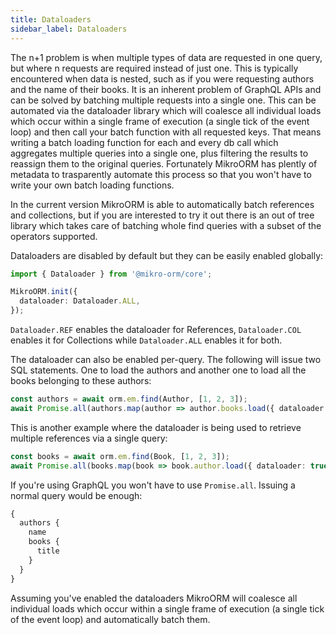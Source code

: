 ```yaml
---
title: Dataloaders
sidebar_label: Dataloaders
---
```


The n+1 problem is when multiple types of data are requested in one query, but where n requests are required instead of just one. This is typically encountered when data is nested, such as if you were requesting authors and the name of their books. It is an inherent problem of GraphQL APIs and can be solved by batching multiple requests into a single one. This can be automated via the dataloader library which will coalesce all individual loads which occur within a single frame of execution (a single tick of the event loop) and then call your batch function with all requested keys. That means writing a batch loading function for each and every db call which aggregates multiple queries into a single one, plus filtering the results to reassign them to the original queries. Fortunately MikroORM has plently of metadata to trasparently automate this process so that you won't have to write your own batch loading functions.

In the current version MikroORM is able to automatically batch references and collections, but if you are interested to try it out there is an out of tree library which takes care of batching whole find queries with a subset of the operators supported.

Dataloaders are disabled by default but they can be easily enabled globally:

```ts
import { Dataloader } from '@mikro-orm/core';

MikroORM.init({
  dataloader: Dataloader.ALL,
});
```

`Dataloader.REF` enables the dataloader for References, `Dataloader.COL` enables it for Collections while `Dataloader.ALL` enables it for both.

The dataloader can also be enabled per-query. The following will issue two SQL statements. One to load the authors and another one to load all the books belonging to these authors:

```ts
const authors = await orm.em.find(Author, [1, 2, 3]);
await Promise.all(authors.map(author => author.books.load({ dataloader: true })));
```

This is another example where the dataloader is being used to retrieve multiple references via a single query:

```ts
const books = await orm.em.find(Book, [1, 2, 3]);
await Promise.all(books.map(book => book.author.load({ dataloader: true })));
```

If you're using GraphQL you won't have to use `Promise.all`. Issuing a normal query would be enough:

```graphql
{
  authors {
    name
    books {
      title
    }
  }
}
```

Assuming you've enabled the dataloaders MikroORM will coalesce all individual loads which occur within a single frame of execution (a single tick of the event loop) and automatically batch them.